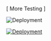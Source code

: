 [ More Testing ]

![Deployment](https://github.com/anoted/anoted.github.io/actions/workflows/pages/pages-build-deployment/badge.svg)

[![Deployment](https://github.com/anoted/anoted.github.io/actions/workflows/pages/pages-build-deployment/badge.svg)](https://github.com/anoted/anoted.github.io/actions/workflows/pages/pages-build-deployment)
